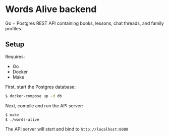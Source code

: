 # Words Alive backend

Go + Postgres REST API containing books, lessons, chat threads, and family profiles.

## Setup

Requires:
 - Go
 - Docker
 - Make

First, start the Postgres database:

```bash
$ docker-compose up -d db
```

Next, compile and run the API server:

```bash
$ make
$ ./words-alive
```

The API server will start and bind to `http://localhost:8080`
